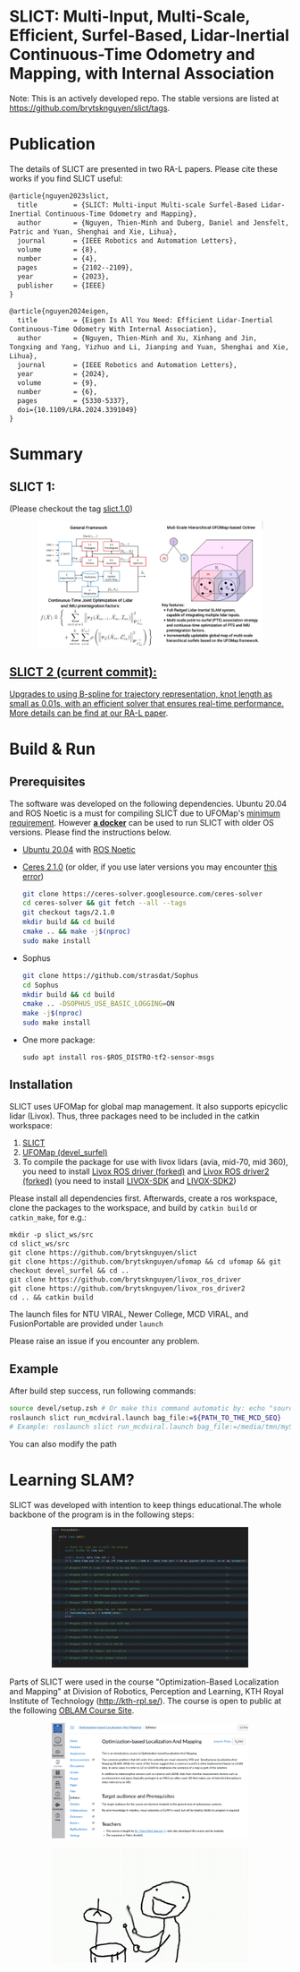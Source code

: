 SLICT: Multi-Input, Multi-Scale, Efficient, Surfel-Based, Lidar-Inertial Continuous-Time Odometry and Mapping, with Internal Association
===

Note: This is an actively developed repo. The stable versions are listed at https://github.com/brytsknguyen/slict/tags.

# Publication
The details of SLICT are presented in two RA-L papers. Please cite these works if you find SLICT useful:

```
@article{nguyen2023slict,
  title         = {SLICT: Multi-input Multi-scale Surfel-Based Lidar-Inertial Continuous-Time Odometry and Mapping},
  author        = {Nguyen, Thien-Minh and Duberg, Daniel and Jensfelt, Patric and Yuan, Shenghai and Xie, Lihua},
  journal       = {IEEE Robotics and Automation Letters},
  volume        = {8},
  number        = {4},
  pages         = {2102--2109},
  year          = {2023},
  publisher     = {IEEE}
}
```

```
@article{nguyen2024eigen,
  title         = {Eigen Is All You Need: Efficient Lidar-Inertial Continuous-Time Odometry With Internal Association}, 
  author        = {Nguyen, Thien-Minh and Xu, Xinhang and Jin, Tongxing and Yang, Yizhuo and Li, Jianping and Yuan, Shenghai and Xie, Lihua},
  journal       = {IEEE Robotics and Automation Letters}, 
  year          = {2024},
  volume        = {9},
  number        = {6},
  pages         = {5330-5337},
  doi={10.1109/LRA.2024.3391049}
}
```


# Summary

## SLICT 1:
(Please checkout the tag [slict.1.0](https://github.com/brytsknguyen/slict/releases/tag/slict.1.0))
<div align="center">
    <a href="https://youtu.be/mogIgBq97Hs" target="_blank">
    <img src="docs/thumbnail.png" width=80% />
</div>

## SLICT 2 (current commit):

Upgrades to using B-spline for trajectory representation, knot length as small as 0.01s, with an efficient solver that ensures real-time performance.
More details can be find at our [RA-L paper](https://ieeexplore.ieee.org/document/10504969).


# Build & Run

## Prerequisites

The software was developed on the following dependencies. Ubuntu 20.04 and ROS Noetic is a must for compiling SLICT due to UFOMap's [minimum requirement](https://github.com/UnknownFreeOccupied/ufomap/wiki/Setup#installation). However **<u>a docker</u>** can be used to run SLICT with older OS versions. Please find the instructions below.
- [Ubuntu 20.04](https://releases.ubuntu.com/20.04/) with [ROS Noetic](http://wiki.ros.org/noetic/Installation)

- [Ceres 2.1.0](http://ceres-solver.org/installation.html) (or older, if you use later versions you may encounter [this error](https://github.com/brytsknguyen/slict/issues/2#issuecomment-1431686045))

    ```bash
    git clone https://ceres-solver.googlesource.com/ceres-solver
    cd ceres-solver && git fetch --all --tags
    git checkout tags/2.1.0
    mkdir build && cd build
    cmake .. && make -j$(nproc)
    sudo make install
    ```
- Sophus
  ```bash
  git clone https://github.com/strasdat/Sophus
  cd Sophus
  mkdir build && cd build
  cmake .. -DSOPHUS_USE_BASIC_LOGGING=ON
  make -j$(nproc)
  sudo make install
  ```
- One more package:

    ```
    sudo apt install ros-$ROS_DISTRO-tf2-sensor-msgs
    ```

## Installation

SLICT uses UFOMap for global map management. It also supports epicyclic lidar (Livox). Thus, three packages need to be included in the catkin workspace:

1. [SLICT](https://github.com/brytsknguyen/slict)
2. [UFOMap (devel_surfel)](https://github.com/brytsknguyen/ufomap/tree/devel_surfel)
3. To compile the package for use with livox lidars (avia, mid-70, mid 360), you need to install [Livox ROS driver (forked)](https://github.com/brytsknguyen/livox_ros_driver) and [Livox ROS driver2 (forked)](https://github.com/brytsknguyen/livox_ros_driver2) (you need to install [LIVOX-SDK](https://github.com/Livox-SDK/Livox-SDK) and [LIVOX-SDK2](https://github.com/Livox-SDK/Livox-SDK2))

Please install all dependencies first. Afterwards, create a ros workspace, clone the packages to the workspace, and build by `catkin build` or `catkin_make`, for e.g.:

```
mkdir -p slict_ws/src
cd slict_ws/src
git clone https://github.com/brytsknguyen/slict
git clone https://github.com/brytsknguyen/ufomap && cd ufomap && git checkout devel_surfel && cd ..
git clone https://github.com/brytsknguyen/livox_ros_driver
git clone https://github.com/brytsknguyen/livox_ros_driver2
cd .. && catkin build
```
The launch files for NTU VIRAL, Newer College, MCD VIRAL, and FusionPortable are provided under `launch`

Please raise an issue if you encounter any problem.

## Example

After build step success, run following commands:

```bash
source devel/setup.zsh # Or make this command automatic by: echo "source /home/$USER/slict_ws/devel/setup.bash" >> ~/.bashrc"
roslaunch slict run_mcdviral.launch bag_file:=${PATH_TO_THE_MCD_SEQ}
# Example: roslaunch slict run_mcdviral.launch bag_file:=/media/tmn/mySataSSD1/DATASETS/MCDVIRAL/PublishedSequences/ntu_day_01/*.bag
```
<!-- <p align="center">
<img src="docs/example.png" alt= “” width="70%" height="70%">
</p> -->

You can also modify the path 

<!-- # Docker User

## Precompiled Image

To use SLICT on any platform without compiling issues, we prepare a [docker image](https://hub.docker.com/repository/docker/brytsknguyen/slict-noetic-focal/general) with all things precomiled.

First, please install docker engine using the instructions at https://docs.docker.com/engine/install .

Once done, pull this repo into your workspace, then build (ignore error), and `source devel/setup.sh` to update the path to packages. For e.g.
    
```
mkdir catkin_ws/src
cd catkin_ws/src
git clone https://github.com/brytsknguyen/slict
catkin build                                        # there may be error
source ../devel/setup.bash                          # now SLICT's path is set
```

Now we can just call the scripts under `docker` for the corresponding dataset. For example you can run SLICT with an NTU VIRAL sequence by

```
roscd slict/docker && ./run_ntuviral.sh /path/to/dataset
```

You can also set a default /path/to/dataset in the script `run_ntuviral.sh` at [this line](https://github.com/brytsknguyen/slict/blob/877cad94b209be94defd6a7c578bd55b349d1024/docker/run_ntuviral.sh#L6).

To change between the sequence, simply change the `bag_file` argument in the [launch file](https://github.com/brytsknguyen/slict/blob/877cad94b209be94defd6a7c578bd55b349d1024/launch/run_ntuviral.launch#L23).

## Recompile SLICT on local container

For advance users who wants to test your changes to SLICT on the local container, simply build one with the provided docker file:

```
roscd slict/docker && make build  # Container is named slict-noetic-focal
```

Afterwards, you can remove the [repository reference](https://github.com/brytsknguyen/slict/blob/877cad94b209be94defd6a7c578bd55b349d1024/docker/run_ntuviral.sh#L7) `brytsknguyen` in the script to use the local container `slict-noetic-focal` -->

# Learning SLAM?

SLICT was developed with intention to keep things educational.The whole backbone of the program is in the following steps:

<p align="center">
<img src="docs/slam_backbone.png" alt= “” width="70%" height="70%">
</p>

Parts of SLICT were used in the course "Optimization-Based Localization and Mapping" at Division of Robotics, Perception and Learning, KTH Royal Institute of Technology (http://kth-rpl.se/). The course is open to public at the following [OBLAM Course Site](https://canvas.kth.se/courses/40649).

<p align="center">
<img src="docs/Course.png" alt= “” width="70%" height="70%">
</p>

<p align="center">
<img src="docs/ba-dum-tsss.gif" alt= “” width="70%" height="70%">
</p>
